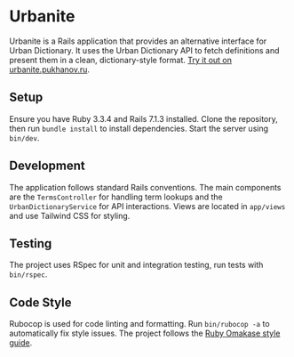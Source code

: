# Urbanite

Urbanite is a Rails application that provides an alternative interface for Urban Dictionary. It uses the Urban Dictionary API to fetch definitions and present them in a clean, dictionary-style format. [Try it out on urbanite.pukhanov.ru](https://urbanite.pukhanov.ru).

## Setup

Ensure you have Ruby 3.3.4 and Rails 7.1.3 installed. Clone the repository, then run `bundle install` to install dependencies. Start the server using `bin/dev`.

## Development

The application follows standard Rails conventions. The main components are the `TermsController` for handling term lookups and the `UrbanDictionaryService` for API interactions. Views are located in `app/views` and use Tailwind CSS for styling.

## Testing

The project uses RSpec for unit and integration testing, run tests with `bin/rspec`.

## Code Style

Rubocop is used for code linting and formatting. Run `bin/rubocop -a` to automatically fix style issues. The project follows the [Ruby Omakase style guide](https://github.com/rails/rubocop-rails-omakase).
